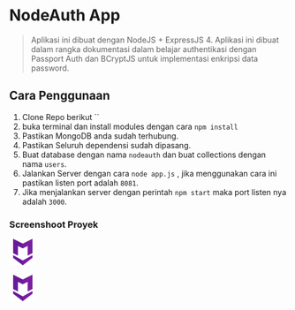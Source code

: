 # NodeAuth App
> Aplikasi ini dibuat dengan NodeJS + ExpressJS 4.
> Aplikasi ini dibuat dalam rangka dokumentasi dalam belajar authentikasi dengan Passport Auth dan BCryptJS untuk implementasi enkripsi data password.

## Cara Penggunaan
1. Clone Repo berikut ``
2. buka terminal dan install modules dengan cara `npm install`
3. Pastikan MongoDB anda sudah terhubung.
4. Pastikan Seluruh dependensi sudah dipasang.
5. Buat database dengan nama `nodeauth` dan buat collections dengan nama `users`.
6. Jalankan Server dengan cara `node app.js` , jika menggunakan cara ini pastikan listen port adalah `8081`.
7. Jika menjalankan server dengan perintah `npm start` maka port listen nya adalah `3000`.

### Screenshoot Proyek
![SS 1](https://github.com/adam-p/markdown-here/raw/master/src/common/images/icon48.png "Logo Title Text 1")

![SS 2](https://github.com/adam-p/markdown-here/raw/master/src/common/images/icon48.png "Logo Title Text 1")
